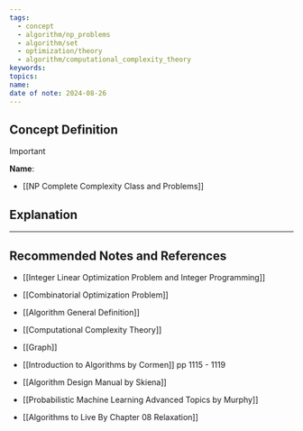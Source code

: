 ```yaml
---
tags:
  - concept
  - algorithm/np_problems
  - algorithm/set
  - optimization/theory
  - algorithm/computational_complexity_theory
keywords: 
topics: 
name: 
date of note: 2024-08-26
---
```


## Concept Definition

>[!important]
>**Name**: 



- [[NP Complete Complexity Class and Problems]]

## Explanation





-----------
##  Recommended Notes and References


- [[Integer Linear Optimization Problem and Integer Programming]]
- [[Combinatorial Optimization Problem]]
- [[Algorithm General Definition]]
- [[Computational Complexity Theory]]
- [[Graph]]


- [[Introduction to Algorithms by Cormen]] pp 1115 - 1119
- [[Algorithm Design Manual by Skiena]]
- [[Probabilistic Machine Learning Advanced Topics by Murphy]]


- [[Algorithms to Live By Chapter 08 Relaxation]]